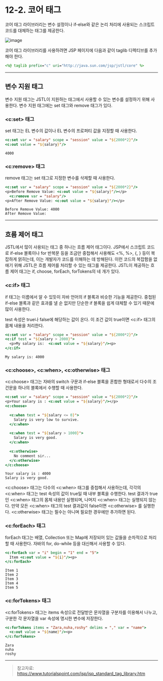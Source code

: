 # 12-2. 코어 태그
코어 태그 라이브러리는 변수 설정이나 if-else와 같은 논리 처리에 사용되는 스크립트 코드를 대체하는 태그를 제공한다.

![image](https://github.com/GYUNGAEEEE/WebProgramming/assets/158580466/37d9cf39-0764-48b6-bc9d-a44eaadb5de8)

코어 태그 라이브러리를 사용하려면 JSP 페이지에 다음과 같이 taglib 디렉티브를 추가해야 한다.
```jsp
<%@ taglib prefix="c" uri="http://java.sun.com/jsp/jstl/core" %>
```
***
## 변수 지원 태그
변수 지원 태그는 JSTL이 지원하는 태그에서 사용할 수 있는 변수를 설정하기 위해 사용한다. 변수 지원 태그에는 set 태그와 remove 태그가 있다.
### <c:set> 태그
set 태그는 EL 변수의 값이나 EL 변수의 프로퍼티 값을 지정할 때 사용한다.
```jsp
<c:set var = "salary" scope = "session" value = "${2000*2}"/>
<c:out value = "${salary}"/>
```
```
4000
```
### <c:remove> 태그
remove 태그는 set 태그로 지정한 변수를 삭제할 때 사용한다.
```jsp
<c:set var = "salary" scope = "session" value = "${2000*2}"/>
<p>Before Remove Value: <c:out value = "${salary}"/></p>
  <c:remove var = "salary"/>
<p>After Remove Value: <c:out value = "${salary}"/></p>
```
```
Before Remove Value: 4000
After Remove Value:
```
***
## 흐름 제어 태그
JSTL에서 많이 사용되는 태그 중 하나는 흐름 제어 태그이다. 
JSP에서 스크립트 코드로 if-else 블록이나 for 반복문 등을 조금만 중첩해서 사용해도 <%, %>, {, } 등이 복잡하게 얽히는데, 이는 개발자가 코드를 이해하는 데 방해된다. 
이런 코드의 복잡함을 없애기 위해 JSTL은 흐름 제어를 처리할 수 있는 태그를 제공한다. 
JSTL이 제공하는 흐름 제어 태그는 if, choose, forEach, forTokens의 네 개가 있다.
### <c:if> 태그
if 태그는 이름에서 알 수 있듯이 자바 언어의 if 블록과 비슷한 기능을 제공한다. 
중첩된 if-else 블록과 같은 효과를 낼 순 없지만 단순한 if 블록을 쉽게 대체할 수 있기 때문에 많이 사용한다.

test 속성은 true나 false에 해당하는 값이 온다. 이 조건 값이 true이면 <c:if> 태그의 몸체 내용을 처리한다.
```jsp
<c:set var = "salary" scope = "session" value = "${2000*2}"/>
<c:if test = "${salary > 2000}">
  <p>My salary is:  <c:out value = "${salary}"/><p>
</c:if>
```
```
My salary is: 4000
```
### <c:choose>, <c:when>, <c:otherwise> 태그
<c:choose> 태그는 자바의 switch 구문과 if-else 블록을 혼합한 형태로서 다수의 조건문을 하나의 블록에서 수행할 때 사용한다.
```jsp
<c:set var = "salary" scope = "session" value = "${2000*2}"/>
<p>Your salary is : <c:out value = "${salary}"/></p>
<c:choose>
         
  <c:when test = "${salary <= 0}">
    Salary is very low to survive.
  </c:when>
         
  <c:when test = "${salary > 1000}">
    Salary is very good.
  </c:when>
         
  <c:otherwise>
    No comment sir...
  </c:otherwise>
</c:choose>
```
```
Your salary is : 4000
Salary is very good.
```
<c:choose> 태그는 다수의 <c:when> 태그를 중첩해서 사용하는데, 각각의 <c:when> 태그는 test 속성의 값이 true일 때 내부 블록을 수행한다. 
test 결과가 true인 <c:when> 태그의 몸체 내용만 실행되며, 나머지 <c:when> 태그는 실행되지 않는다. 
만약 모든 <c:when> 태그의 test 결과값이 false이면 <c:otherwise> 를 실행한다.
<c:otherwise> 태그는 필수는 아니며 필요한 경우에만 추가하면 된다.
### <c:forEach> 태그
forEach 태그는 배열, Collection 또는 Map에 저장되어 있는 값들을 순차적으로 처리 할 때 사용한다. 
자바의 for, do-while 등을 대신해서 사용할 수 있다.
```jsp
<c:forEach var = "i" begin = "1" end = "5">
  Item <c:out value = "${i}"/><p>
</c:forEach>
```
```
Item 1
Item 2
Item 3
Item 4
Item 5
```
### <c:forTokens> 태그
<c:forTokens> 태그는 items 속성으로 전달받은 문자열을 구분자를 이용해서 나누고, 구분한 각 문자열을 var 속성에 명시한 변수에 저장한다.
```jsp
<c:forTokens items = "Zara,nuha,roshy" delims = "," var = "name">
  <c:out value = "${name}"/><p>
</c:forTokens>
```
```
Zara
nuha
roshy
```
***
> 참고자료: https://www.tutorialspoint.com/jsp/jsp_standard_tag_library.htm
